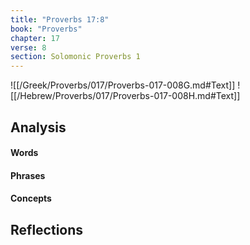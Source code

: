 ```yaml
---
title: "Proverbs 17:8"
book: "Proverbs"
chapter: 17
verse: 8
section: Solomonic Proverbs 1
---
```

![[/Greek/Proverbs/017/Proverbs-017-008G.md#Text]]
![[/Hebrew/Proverbs/017/Proverbs-017-008H.md#Text]]

## Analysis

#### Words

#### Phrases

#### Concepts

## Reflections
